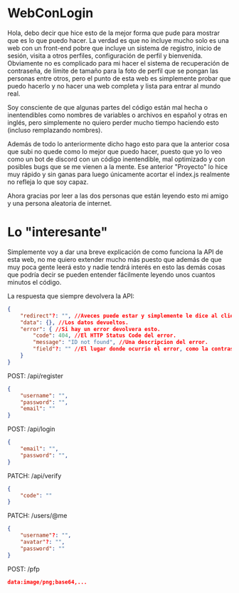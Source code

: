 # WebConLogin

Hola, debo decir que hice esto de la mejor forma que pude para mostrar que es lo que puedo hacer. La verdad es que no incluye mucho solo es una web con un front-end pobre que incluye un sistema de registro, inicio de sesión, visita a otros perfiles, configuración de perfil y bienvenida. Obviamente no es complicado para mi hacer el sistema de recuperación de contraseña, de límite de tamaño para la foto de perfil que se pongan las personas entre otros, pero el punto de esta web es simplemente probar que puedo hacerlo y no hacer una web completa y lista para entrar al mundo real.

Soy consciente de que algunas partes del código están mal hecha o inentendibles como nombres de variables o archivos en español y otras en inglés, pero simplemente no quiero perder mucho tiempo haciendo esto (incluso remplazando nombres).

Además de todo lo anteriormente dicho hago esto para que la anterior cosa que subi no quede como lo mejor que puedo hacer, puesto que yo lo veo como un bot de discord con un código inentendible, mal optimizado y con posibles bugs que se me vienen a la mente. Ese anterior "Proyecto" lo hice muy rápido y sin ganas para luego únicamente acortar el index.js realmente no refleja lo que soy capaz. 

Ahora gracias por leer a las dos personas que están leyendo esto mi amigo y una persona aleatoria de internet.

# Lo "interesante"

Simplemente voy a dar una breve explicación de como funciona la API de esta web, no me quiero extender mucho más puesto que además de que muy poca gente leerá esto y nadie tendrá interés en esto las demás cosas que podría decir se pueden entender fácilmente leyendo unos cuantos minutos el código.

La respuesta que siempre devolvera la API:
```json
{
    "redirect"?: "", //Aveces puede estar y simplemente le dice al cliente que debe redireccionar de inmediato a a ese lugar.
    "data": {}, //Los datos devueltos.
    "error": { //Si hay un error devolvera esto.
        "code": 404, //El HTTP Status Code del error.
        "message": "ID not found", //Una descripcion del error.
        "field"?: "" //El lugar donde ocurrio el error, como la contraseña o el nombre de usuario.
    }
}
```

POST: /api/register
```json
{
    "username": "",
    "password": "",
    "email": ""
}
```

POST: /api/login
```json
{
    "email": "",
    "password": "",
}
```

PATCH: /api/verify
```json
{
    "code": ""
}
```

PATCH: /users/@me
```json
{
    "username"?: "",
    "avatar"?: "",
    "password": ""
}
```

POST: /pfp
```json
data:image/png;base64,...
```